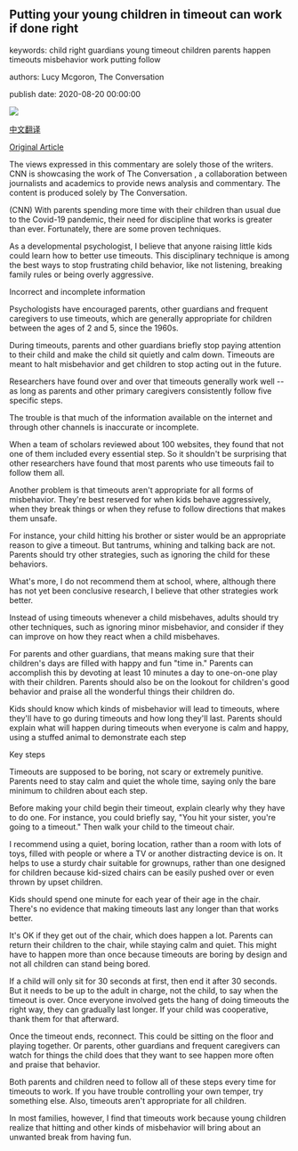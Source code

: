 ## Putting your young children in timeout can work if done right

keywords: child right guardians young timeout children parents happen timeouts misbehavior work putting follow

authors: Lucy Mcgoron, The Conversation

publish date: 2020-08-20 00:00:00

![](https://cdn.cnn.com/cnnnext/dam/assets/200819172804-timeout-chair-stock-super-tease.jpg)

[中文翻译](Putting%20your%20young%20children%20in%20timeout%20can%20work%20if%20done%20right_zh.md)

[Original Article](https://edition.cnn.com/2020/08/20/health/timeouts-done-right-work-wellness-partner/index.html)

The views expressed in this commentary are solely those of the writers. CNN is showcasing the work of The Conversation , a collaboration between journalists and academics to provide news analysis and commentary. The content is produced solely by The Conversation.

(CNN) With parents spending more time with their children than usual due to the Covid-19 pandemic, their need for discipline that works is greater than ever. Fortunately, there are some proven techniques.

As a developmental psychologist, I believe that anyone raising little kids could learn how to better use timeouts. This disciplinary technique is among the best ways to stop frustrating child behavior, like not listening, breaking family rules or being overly aggressive.

Incorrect and incomplete information

Psychologists have encouraged parents, other guardians and frequent caregivers to use timeouts, which are generally appropriate for children between the ages of 2 and 5, since the 1960s.

During timeouts, parents and other guardians briefly stop paying attention to their child and make the child sit quietly and calm down. Timeouts are meant to halt misbehavior and get children to stop acting out in the future.

Researchers have found over and over that timeouts generally work well -- as long as parents and other primary caregivers consistently follow five specific steps.

The trouble is that much of the information available on the internet and through other channels is inaccurate or incomplete.

When a team of scholars reviewed about 100 websites, they found that not one of them included every essential step. So it shouldn't be surprising that other researchers have found that most parents who use timeouts fail to follow them all.

Another problem is that timeouts aren't appropriate for all forms of misbehavior. They're best reserved for when kids behave aggressively, when they break things or when they refuse to follow directions that makes them unsafe.

For instance, your child hitting his brother or sister would be an appropriate reason to give a timeout. But tantrums, whining and talking back are not. Parents should try other strategies, such as ignoring the child for these behaviors.

What's more, I do not recommend them at school, where, although there has not yet been conclusive research, I believe that other strategies work better.

Instead of using timeouts whenever a child misbehaves, adults should try other techniques, such as ignoring minor misbehavior, and consider if they can improve on how they react when a child misbehaves.

For parents and other guardians, that means making sure that their children's days are filled with happy and fun "time in." Parents can accomplish this by devoting at least 10 minutes a day to one-on-one play with their children. Parents should also be on the lookout for children's good behavior and praise all the wonderful things their children do.

Kids should know which kinds of misbehavior will lead to timeouts, where they'll have to go during timeouts and how long they'll last. Parents should explain what will happen during timeouts when everyone is calm and happy, using a stuffed animal to demonstrate each step

Key steps

Timeouts are supposed to be boring, not scary or extremely punitive. Parents need to stay calm and quiet the whole time, saying only the bare minimum to children about each step.

Before making your child begin their timeout, explain clearly why they have to do one. For instance, you could briefly say, "You hit your sister, you're going to a timeout." Then walk your child to the timeout chair.

I recommend using a quiet, boring location, rather than a room with lots of toys, filled with people or where a TV or another distracting device is on. It helps to use a sturdy chair suitable for grownups, rather than one designed for children because kid-sized chairs can be easily pushed over or even thrown by upset children.

Kids should spend one minute for each year of their age in the chair. There's no evidence that making timeouts last any longer than that works better.

It's OK if they get out of the chair, which does happen a lot. Parents can return their children to the chair, while staying calm and quiet. This might have to happen more than once because timeouts are boring by design and not all children can stand being bored.

If a child will only sit for 30 seconds at first, then end it after 30 seconds. But it needs to be up to the adult in charge, not the child, to say when the timeout is over. Once everyone involved gets the hang of doing timeouts the right way, they can gradually last longer. If your child was cooperative, thank them for that afterward.

Once the timeout ends, reconnect. This could be sitting on the floor and playing together. Or parents, other guardians and frequent caregivers can watch for things the child does that they want to see happen more often and praise that behavior.

Both parents and children need to follow all of these steps every time for timeouts to work. If you have trouble controlling your own temper, try something else. Also, timeouts aren't appropriate for all children.

In most families, however, I find that timeouts work because young children realize that hitting and other kinds of misbehavior will bring about an unwanted break from having fun.